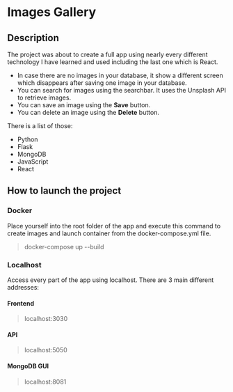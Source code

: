 # Images Gallery

## Description
The project was about to create a full app using nearly every different technology I have learned and used including the last one which is React.

- In case there are no images in your database, it show a different screen which disappears after saving one image in your database.
- You can search for images using the searchbar. It uses the Unsplash API to retrieve images.
- You can save an image using the **Save** button.
- You can delete an image using the **Delete** button.

There is a list of those:
- Python
- Flask
- MongoDB
- JavaScript
- React

## How to launch the project

### Docker
Place yourself into the root folder of the app and execute this command to create images and launch container from the docker-compose.yml file.
> docker-compose up --build

### Localhost
Access every part of the app using localhost.
There are 3 main different addresses:

#### Frontend
> localhost:3030

#### API
> localhost:5050

#### MongoDB GUI
> localhost:8081